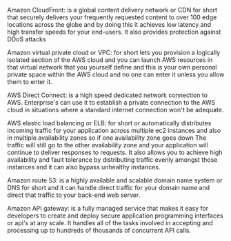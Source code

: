 Amazon CloudFront: is a global content delivery network or
CDN for short that securely delivers your frequently requested content to
over 100 edge locations across the globe and by doing this it achieves low
latency and high transfer speeds for your end-users. 
It also provides protection against DDoS attacks 

Amazon virtual private cloud or VPC: for short lets you provision a logically isolated section of the AWS cloud and you can
launch AWS resources in that virtual network that you yourself define and
this is your own personal private space within the AWS cloud and no one can
enter it unless you allow them to enter it.

AWS Direct Connect: is a high speed dedicated network connection to AWS.
Enterprise's can use it to establish a private connection to the AWS cloud in
situations where a standard internet connection won't be adequate. 

AWS elastic load balancing or ELB: for short or automatically distributes incoming
traffic for your application across multiple ec2 instances and also in
multiple availability zones so if one availability zone goes down 
The traffic will still go to the other availability zone and your application will continue
to deliver responses to requests. 
It also allows you to achieve high availability and fault tolerance by distributing traffic evenly amongst those instances
and it can also bypass unhealthy instances.

Amazon route 53: is a highly available and scalable domain name system or DNS
for short and it can handle direct traffic for your domain name and direct
that traffic to your back-end web server. 

Amazon API gateway: is a fully managed service that makes it easy for developers to create and deploy secure
application programming interfaces or api's at any scale. 
It handles all of the tasks involved in accepting and processing up to hundreds of thousands
of concurrent API calls.
